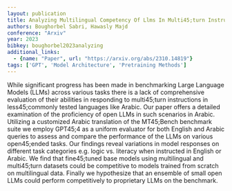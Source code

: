 ```yaml
---
layout: publication
title: Analyzing Multilingual Competency Of Llms In Multi45;turn Instruction Following A Case Study Of Arabic
authors: Boughorbel Sabri, Hawasly Majd
conference: "Arxiv"
year: 2023
bibkey: boughorbel2023analyzing
additional_links:
  - {name: "Paper", url: "https://arxiv.org/abs/2310.14819"}
tags: ['GPT', 'Model Architecture', 'Pretraining Methods']
---
```

While significant progress has been made in benchmarking Large Language Models (LLMs) across various tasks there is a lack of comprehensive evaluation of their abilities in responding to multi45;turn instructions in less45;commonly tested languages like Arabic. Our paper offers a detailed examination of the proficiency of open LLMs in such scenarios in Arabic. Utilizing a customized Arabic translation of the MT45;Bench benchmark suite we employ GPT45;4 as a uniform evaluator for both English and Arabic queries to assess and compare the performance of the LLMs on various open45;ended tasks. Our findings reveal variations in model responses on different task categories e.g. logic vs. literacy when instructed in English or Arabic. We find that fine45;tuned base models using multilingual and multi45;turn datasets could be competitive to models trained from scratch on multilingual data. Finally we hypothesize that an ensemble of small open LLMs could perform competitively to proprietary LLMs on the benchmark.
